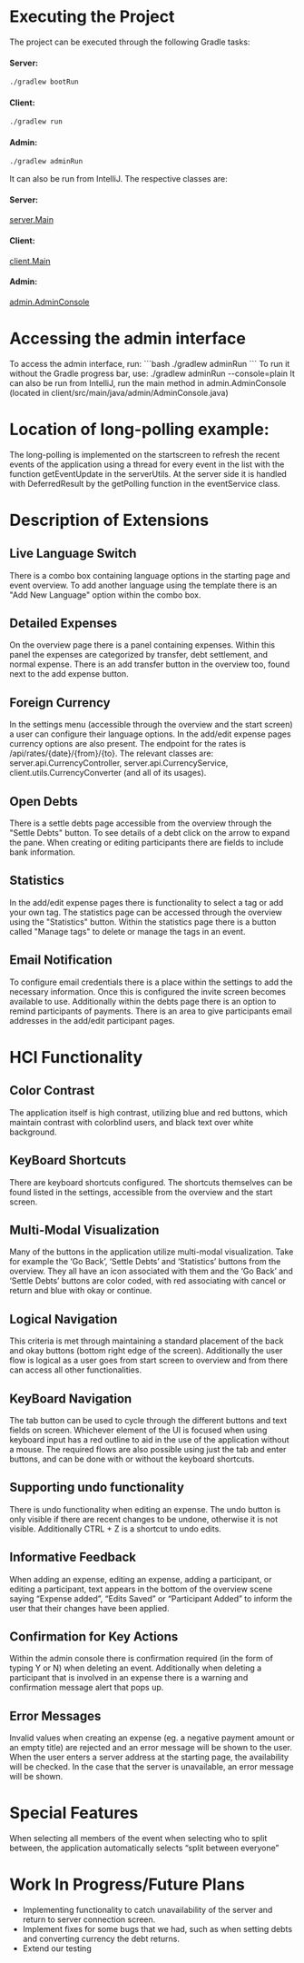# Executing the Project
The project can be executed through the following Gradle tasks:
#### Server: 
```bash
./gradlew bootRun
```
#### Client: 
```bash
./gradlew run
```
#### Admin: 
```bash
./gradlew adminRun
```
It can also be run from IntelliJ. The respective classes are:
#### Server: 
[server.Main](server/src/main/java/server/Main.java)
#### Client: 
[client.Main](client/src/main/java/client/Main.java)
#### Admin: 
[admin.AdminConsole](client/src/main/java/admin/AdminConsole.java)

# Accessing the admin interface
To access the admin interface, run: 
\```bash
./gradlew adminRun
\```
To run it without the Gradle progress bar, use: ./gradlew adminRun --console=plain
It can also be run from IntelliJ, run the main method in admin.AdminConsole (located in client/src/main/java/admin/AdminConsole.java)

# Location of long-polling example:
The long-polling is implemented on the startscreen to refresh the recent events of the application using a thread for every event in the list with the function getEventUpdate in the serverUtils. At the server side it is handled with DeferredResult by the getPolling function in the eventService class.

# Description of Extensions
## Live Language Switch
There is a combo box containing language options in the starting page and event overview. To add another language using the template there is an "Add New Language" option within the combo box.
## Detailed Expenses
On the overview page there is a panel containing expenses. Within this panel the expenses are categorized by transfer, debt settlement, and normal expense. There is an add transfer button in the overview too, found next to the add expense button.
## Foreign Currency
In the settings menu (accessible through the overview and the start screen) a user can configure their language options. In the add/edit expense pages currency options are also present. The endpoint for the rates is /api/rates/{date}/{from}/{to}. The relevant classes are: server.api.CurrencyController, server.api.CurrencyService, client.utils.CurrencyConverter (and all of its usages).
## Open Debts
There is a settle debts page accessible from the overview through the "Settle Debts" button. To see details of a debt click on the arrow to expand the pane. When creating or editing participants there are fields to include bank information.
## Statistics
In the add/edit expense pages there is functionality to select a tag or add your own tag. The statistics page can be accessed through the overview using the "Statistics" button. Within the statistics page there is a button called "Manage tags" to delete or manage the tags in an event.
## Email Notification
To configure email credentials there is a place within the settings to add the necessary information. Once this is configured the invite screen becomes available to use. Additionally within the debts page there is an option to remind participants of payments. There is an area to give participants email addresses in the add/edit participant pages.

# HCI Functionality
## Color Contrast
The application itself is high contrast, utilizing blue and red buttons, which maintain contrast with colorblind users, and black text over white background.
## KeyBoard Shortcuts
There are keyboard shortcuts configured. The shortcuts themselves can be found listed in the settings, accessible from the overview and the start screen.
## Multi-Modal Visualization
Many of the buttons in the application utilize multi-modal visualization. Take for example the ‘Go Back’, ‘Settle Debts’ and ‘Statistics’ buttons from the overview. They all have an icon associated with them and the ‘Go Back’ and ‘Settle Debts’ buttons are color coded, with red associating with cancel or return and blue with okay or continue.
## Logical Navigation
This criteria is met through maintaining a standard placement of the back and okay buttons (bottom right edge of the screen). Additionally the user flow is logical as a user goes from start screen to overview and from there can access all other functionalities.
## KeyBoard Navigation
The tab button can be used to cycle through the different buttons and text fields on screen. Whichever element of the UI is focused when using keyboard input has a red outline to aid in the use of the application without a mouse. The required flows are also possible using just the tab and enter buttons, and can be done with or without the keyboard shortcuts.
## Supporting undo functionality
There is undo functionality when editing an expense. The undo button is only visible if there are recent changes to be undone, otherwise it is not visible. Additionally CTRL + Z is a shortcut to undo edits.
## Informative Feedback
When adding an expense, editing an expense, adding a participant, or editing a participant, text appears in the bottom of the overview scene saying “Expense added”, “Edits Saved” or “Participant Added” to inform the user that their changes have been applied.
## Confirmation for Key Actions
Within the admin console there is confirmation required (in the form of typing Y or N) when deleting an event. Additionally when deleting a participant that is involved in an expense there is a warning and confirmation message alert that pops up.
## Error Messages
Invalid values when creating an expense (eg. a negative payment amount or an empty title) are rejected and an error message will be shown to the user. When the user enters a server address at the starting page, the availability will be checked. In the case that the server is unavailable, an error message will be shown.

# Special Features
When selecting all members of the event when selecting who to split between, the application automatically selects “split between everyone”

# Work In Progress/Future Plans

- Implementing functionality to catch unavailability of the server and return to server connection screen.
- Implement fixes for some bugs that we had, such as when setting debts and converting currency the debt returns.
- Extend our testing
